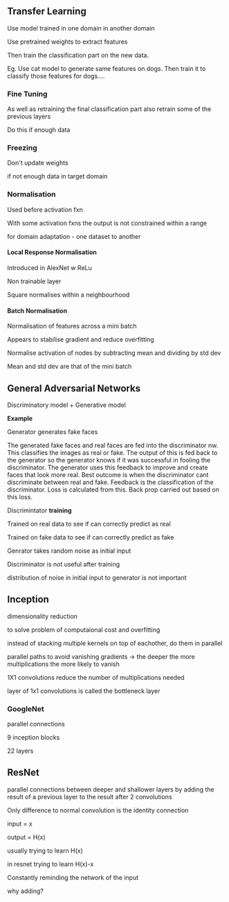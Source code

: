 ## Transfer Learning

Use model trained in one domain in another domain

Use pretrained weights to extract features

Then train the classification part on the new data.

Eg. 
Use cat model to generate same features on dogs. Then train it to classify those features for dogs....

### Fine Tuning

As well as retraining the final classification part also retrain some of the previous layers

Do this if enough data

### Freezing 
Don't update weights

if not enough data in target domain

### Normalisation

Used before activation fxn

With some activation fxns the output is not constrained within a range

for domain adaptation - one dataset to another

#### Local Response Normalisation

Introduced in AlexNet w ReLu

Non trainable layer

Square normalises within a neighbourhood

#### Batch Normalisation

Normalisation of features across a mini batch

Appears to stabilise gradient and reduce overfitting

Normalise activation of nodes by subtracting mean and dividing by std dev 

Mean and std dev are that of the mini batch

## General Adversarial Networks

Discriminatory model + Generative model

**Example** 

Generator generates fake faces

The generated fake faces and real faces are fed into the discriminator nw. This classifies the images as real or fake. The output of this is fed back to the generator so the generator knows if it was successful in fooling the discriminator. The generator uses this feedback to improve and create faces that look more real. Best outcome is when the discriminator cant discriminate between real and fake. Feedback is the classification of the discriminator. Loss is calculated from this. Back prop carried out based on this loss. 

Discrimintator **training**

Trained on real data to see if can correctly predict as real

Trained on fake data to see if can correctly predict as fake

Genrator takes random noise as initial input

Discriminator is not useful after training

distribution of noise in initial input to generator is not important

## Inception

dimensionality reduction

to solve problem of computaional cost and overfitting

instead of stacking multiple kernels on top of eachother, do them in parallel

parallel paths to avoid vanishing gradients -> the deeper the more multiplications the more likely to vanish

1X1 convolutions reduce the number of multiplications needed

layer of 1x1 convolutions is called the bottleneck layer

### GoogleNet
parallel connections

9 inception blocks

22 layers

## ResNet
parallel connections between deeper and shallower layers by adding the result of a previous layer to the result after 2 convolutions

Only difference to normal convolution is the identity connection

input = x 

output = H(x)

usually trying to learn H(x)

in resnet trying to learn H(x)-x

Constantly reminding the network of the input

why adding? 
